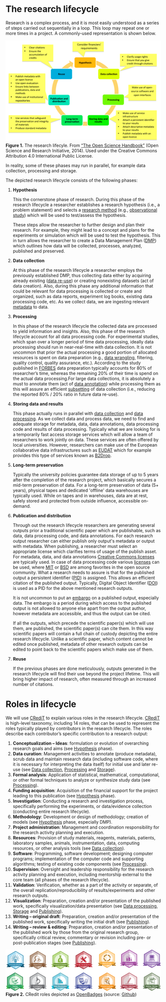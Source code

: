 # The research lifecycle

Research is a complex process, and it is most easily understood as a series of steps carried out sequentially in a loop. This loop may repeat one or more times in a project. A commonly-used representation is shown below. 

![Research lifecyle](./img/ResearchLifecycle_foster.png)
**Figure 1.** The research lifecyle. From [“The Open Science Handbook”](https://www.fosteropenscience.eu/sites/default/files/pdf/3986.pdf) (Open Science and Research Initiative, 2014). Used under the Creative Commons Attribution 4.0 International Public License.

In reality, some of these phases may run in parallel, for example data collection, processing and storage. 

The depicted research lifecycle consists of the following phases:

 1. **Hypothesis** <a name = "hypothesis"></a>

    This the cornerstone phase of research. During this phase of the research lifecycle a researcher establishes a research hypothesis (i.e., a problem statement) and selects a [research method](https://libguides.newcastle.edu.au/researchmethods) (e.g., [observational study](http://www.psychologyandsociety.com/observationalstudy.html)) which will be used to test/assess the hypothesis. 
    
    These steps allow the researcher to further design and plan their research. For example, they might lead to a concept and plans for the experiments or simulation which will be used to test the hypothesis. This in turn allows the researcher to create a Data Management Plan ([DMP]((https://dmponline.deic.dk/))) which outlines how data will be collected, processes, analyzed, published and preserved.

 2. **Data collection** <a name = "data-collection"></a>

    At this phase of the research lifecycle a researcher employs the previously established DMP, thus collecting data either by acquiring already existing ([data re-use](https://nnlm.gov/data/thesaurus/data-reuse)) or creating nonexisting datasets (act of data creation). Also, during this phase any additional information that could be relevant for data processing is collected or create and organized, such as data reports, experiment log books, existing data processing code, etc. As we collect data, we are ingesting relevant [metadata](https://en.wikipedia.org/wiki/Metadata) to data.


 3. **Processing** <a name = "data-processing"></a>

    In this phase of the research lifecycle the collected data are processed to yield information and insights. Also, this phase of the research lifecycle account for all data processing code. For experimental studies, which span over a longer period of time data processing, ideally data processing should run in near-real-time with data collection. It is not uncommon that prior the actual processing a good portion of allocated resources is spent on data preparation (e.g., [data wrangling](https://en.wikipedia.org/wiki/Data_wrangling), filtering, quality control, quality assurance, etc.). According to the study published in [FORBES](https://bit.ly/2WwVPho) data preparation typically accounts for 80% of researcher’s time, whereas the remaining 20% of their time is spend on the actual data processing.For large data collections, it is absolutely a must to annotate them (act of [data annotation](https://zenodo.org/record/3522413)) while processing them as this will assure an efficient [subsetting](https://en.wikipedia.org/wiki/Subsetting) of data collection (i.e., reducing the reported 80% / 20% ratio in future data re-use).


 4. **Storing data and results** <a name = "data-storing"></a>

    This phase actually runs in parallel with [data collection](#data-collection) and [data processing](#data-processing). As we collect data and process data, we need to find and adequate storage for metadata, data, data annotations, data processing code and results of data processing. Typically what we are looking for is a temporarily fast access storage services which will allow a team of researchers to work jointly on data. These services are often offered by local universities. However, researchers can make use of the European collaborative data infrastructures such as [EUDAT](https://www.eudat.eu/) which for example provides this type of services known as [B2Drop](https://www.eudat.eu/services/b2drop).


 5. **Long-term preservation** <a name = "long-term-preservation"></a>

    Typically the university policies guarantee data storage of up to 5 years after the completion of the research project, which basically secures a mid-term preservation of data. For a long-term preservation of data (5+ years), physical tapes and dedicated 'offline' data warehouses are typically used. While on tapes and in warehouses, data are at rest, safely stored and protected from outside influence, accessible on-demand.


 6. **Publication and distribution** <a name = "publishing"></a>

    Through out the research lifecycle researchers are generating several outputs prior a traditional scientific paper which are publishable, such as data, data processing code, and data annotations. For each research output researcher can either publish only output's metadata or output with metadata. When publishing, a researcher must select an appropriate license which clarifies terms of usage of the publish asset. For metadata, data, and data annotations [Creative Commons licenses](https://creativecommons.org/choose/) are typically used. In case of data processing code various [licenses](https://choosealicense.com/) can be used, where [MIT](https://opensource.org/licenses/MIT) or [BSD](https://opensource.org/licenses/BSD-3-Clause) are among favorites in the open source community. What a research needs to assure is that for the published output a persistent identifier ([PID](https://support.orcid.org/hc/en-us/articles/360006971013-What-are-Persistent-identifiers-PIDs-)) is assigned. This allows an efficient citation of the published output. Typically, Digital Object Identifier ([DOI](https://en.wikipedia.org/wiki/Digital_object_identifier)) is used as a PID for the above mentioned research outputs.

    It is not uncommon to put an [embargo](https://en.wikipedia.org/wiki/Embargo_(academic_publishing)) on a published output, especially data. The embargo is a period during which access to the published output is not allowed to anyone else apart from the output author, however metadata are accessible, and thus the output can be cited.

    If all the outputs, which precede the scientific paper(s) which will use them, are published, the scientific paper(s) can cite them. In this way scientific papers will contain a full chain of custody depicting the entire research lifecycle. Unlike a scientific paper, which content cannot be edited once published, metadata of other research outputs can be edited to point back to the scientific papers which make use of them.


 7. **Reuse** <a name = "reuse"></a>

    If the previous phases are done meticulously, outputs generated in the research lifecycle will find their use beyond the project lifetime. This will bring higher impact of research, often measured through an increased number of citations.


# Roles in lifecycle

We will use [CRediT](https://casrai.org/credit/) to explain various roles in the research lifecycle. [CRediT](https://casrai.org/credit/) is  high-level taxonomy, including 14 roles, that can be used to represent the roles typically played by contributors in the research lifecycle. The roles describe each contributor’s specific contribution to a research output:

 1. **Conceptualization – Ideas**: formulation or evolution of overarching research goals and aims (see [Hypothesis](#hypothesis) phase).
 2. **Data curation**: Management activities to annotate (produce metadata), scrub data and maintain research data (including software code, where it is necessary for interpreting the data itself) for initial use and later re-use (see [Data collection](#data-collection), [Processing](#data-processing) and [Storage](#data-storing)).
 3. **Formal analysis**: Application of statistical, mathematical, computational, or other formal  techniques to analyze or synthesize study data (see [Processing](#data-processing)).
 4. **Funding acquisition**: Acquisition of the financial support for the project leading to this  publication (see [Hypothesis](#hypothesis) phase).
 5. **Investigation**: ​Conducting a research and investigation process, specifically performing the  experiments, or data/evidence collection (conducting entire research lifecycle).
 6. **Methodology**: Development or design of methodology; creation of models (see [Hypothesis](#hypothesis) phase, especially DMP).
 7. **Project administration**: Management and coordination responsibility for the research activity planning and execution.
 8. **Resources**: Provision of study materials, reagents, materials, patients, laboratory samples,  animals, instrumentation, data, computing resources, or other analysis tools (see [Data collection](#data-collection)).
 9. **Software**: Programming, software development; designing computer programs; implementation of the computer code and supporting algorithms; testing of existing code components (see [Processing](#data-processing)).
 10. **Supervision**: Oversight and leadership responsibility for the research activity planning and execution, including mentorship external to the core team (all phases of the research lifecycle).
 11. **Validation**: Verification, whether as a part of the activity or separate, of the overall replication/reproducibility of results/experiments and other research outputs.
 12. **Visualization**: Preparation, creation and/or presentation of the published work, specifically visualization/data presentation (see [Data processing](#data-processing), [Storage](#data-storing) and [Publishing](#publishing)).
 13. **Writing – original draft**: Preparation, creation and/or presentation of the published work, specifically writing the initial draft (see [Publishing](#publishing)).
 14. **Writing – review & editing**: Preparation, creation and/or presentation of the published work by those from the original research group, specifically critical review, commentary or revision including pre- or post-publication stages (see [Publishing](#publishing)).


![CRedit badges](./img/badges.png)
**Figure 2.** CRedit roles depicted as [OpenBadges](https://openbadges.org/about/) (source: [Github](https://github.com/akenall/Open-Contributorship-Badges/blob/master/Badge%20Files.md))
